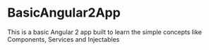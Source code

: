 # BasicAngular2App

This is a basic Angular 2 app built to learn the simple concepts like Components, Services and Injectables

